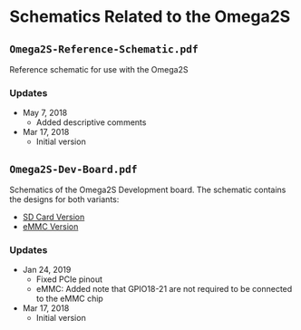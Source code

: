 # Schematics Related to the Omega2S

## `Omega2S-Reference-Schematic.pdf`

Reference schematic for use with the Omega2S

### Updates

* May 7, 2018
    * Added descriptive comments 
* Mar 17, 2018
    * Initial version

## `Omega2S-Dev-Board.pdf` 

Schematics of the Omega2S Development board. The schematic contains the designs for both variants:

* [SD Card Version](https://onion.io/store/omega2s-development-kit-sd-card-version/)
* [eMMC Version](https://onion.io/store/omega2s-development-kit-emmc-version/)

### Updates

* Jan 24, 2019
    * Fixed PCIe pinout
    * eMMC: Added note that GPIO18-21 are not required to be connected to the eMMC chip
* Mar 17, 2018
    * Initial version


